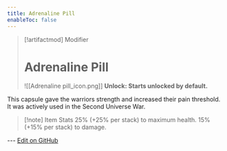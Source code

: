 ```yaml
---
title: Adrenaline Pill
enableToc: false
---
```


> [!artifactmod] Modifier
>
> # Adrenaline Pill
>
> ![[Adrenaline pill_icon.png]]
> **Unlock: Starts unlocked by default.** 

This capsule gave the warriors strength and increased their pain threshold. It was actively used in the Second Universe War.

> [!note] Item Stats
> 25% (+25% per stack) to maximum health. 15% (+15% per stack) to damage.

--- [Edit on GitHub](https://github.com/Mondrethos/gatekeeperwiki/edit/main/content/Artifacts/AdrenalinePill.md)
